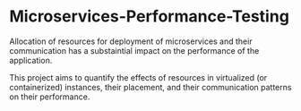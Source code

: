 # Microservices-Performance-Testing
Allocation of resources for deployment of microservices and their communication has a substaintial impact on the performance of the application.

This project aims to quantify the effects of resources in virtualized (or containerized) instances, their placement, and their communication patterns on their performance.

